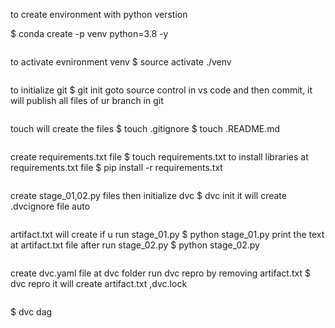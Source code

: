 

to create environment with python verstion

$ conda create -p venv python=3.8 -y
```

```
to activate evnironment venv
$ source activate ./venv
```
```
to initialize git
$ git init
goto source control in vs code and then commit, it will publish all files of ur branch in git
```

```
touch will create the files
$ touch .gitignore
$ touch .README.md
```
```
create requirements.txt file
$ touch requirements.txt
to install  libraries at requirements.txt file
$ pip install -r requirements.txt
```
```
create stage_01,02.py files then initialize dvc
$ dvc init
it will create .dvcignore file auto
```
```
artifact.txt will create if u run stage_01.py
$ python stage_01.py
print the text at artifact.txt file after run stage_02.py
$ python stage_02.py
```
```
create dvc.yaml file at dvc folder
run dvc repro by removing artifact.txt
$ dvc repro
it will create artifact.txt ,dvc.lock
```
```
$ dvc dag
```
```